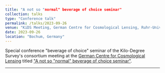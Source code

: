 ```yaml
---
title: "A not so "normal" beverage of choice seminar"
collection: talks
type: "Conference talk"
permalink: /talks/2023-09-26
venue: "KiDS Meeting, German Centre for Cosmological Lensing, Ruhr-Universität Bochum"
date: 2023-09-26
location: "Bochum, Germany"
---
```


Special conference "beverage of choice" seminar of the Kilo-Degree Survey's consortium meeting at the [German Centre for Cosmological Lensing](https://gccl-rub.github.io/index) titled ["A not so "normal" beverage of choice seminar"](../files/2023-09-26_kids_seminar_bochum.pdf).

---
